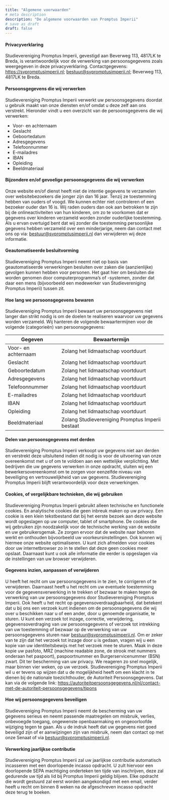 ```yaml
---
title: "Algemene voorwaarden"
# meta description
description: "De algemene voorwaarden van Promptus Imperii"
# save as draft
draft: false
---
```


#### Privacyverklaring

Studievereniging Promptus Imperii, gevestigd aan Beverweg 113, 4817LK te Breda, is verantwoordelijk voor de verwerking van persoonsgegevens zoals weergegeven in deze privacyverklaring. Contactgegevens: https://svpromptusimperii.nl; bestuur@svpromptusimperii.nl; Beverweg 113, 4817LK te Breda.

#### Persoonsgegevens die wij verwerken

Studievereniging Promptus Imperii verwerkt uw persoonsgegevens doordat u gebruik maakt van onze diensten en/of omdat u deze zelf aan ons verstrekt. Hieronder vindt u een overzicht van de persoonsgegevens die wij verwerken:
- Voor- en achternaam
- Geslacht
- Geboortedatum
- Adresgegevens
- Telefoonnummer
- E-mailadres
- IBAN
- Opleiding
- Beeldmateriaal

#### Bijzondere en/of gevoelige persoonsgegevens die wij verwerken

Onze website en/of dienst heeft niet de intentie gegevens te verzamelen over websitebezoekers die jonger zijn dan 16 jaar. Tenzij ze toestemming hebben van ouders of voogd. We kunnen echter niet controleren of een bezoeker ouder dan 16 is. Wij raden ouders dan ook aan betrokken te zijn bij de onlineactiviteiten van hun kinderen, om zo te voorkomen dat er gegevens over kinderen verzameld worden zonder ouderlijke toestemming. Als u ervan overtuigd bent dat wij zonder die toestemming persoonlijke gegevens hebben verzameld over een minderjarige, neem dan contact met ons op via: bestuur@svpromptusimperii.nl dan verwijderen wij deze informatie.

#### Geautomatiseerde besluitvorming

Studievereniging Promptus Imperii neemt niet op basis van geautomatiseerde verwerkingen besluiten over zaken die (aanzienlijke) gevolgen kunnen hebben voor personen. Het gaat hier om besluiten die worden genomen door computerprogramma’s of -systemen, zonder dat daar een mens (bijvoorbeeld een medewerker van Studievereniging Promptus Imperii)
tussen zit.

#### Hoe lang we persoonsgegevens bewaren

Studievereniging Promptus Imperii bewaart uw persoonsgegevens niet langer dan strikt nodig is om de doelen te realiseren waarvoor uw gegevens worden verzameld. Wij hanteren de volgende bewaartermijnen voor de volgende (categorieën) van persoonsgegevens:

| Gegeven             | Bewaartermijn                                    |
| ------------------- | ------------------------------------------------ |
| Voor- en achternaam | Zolang het lidmaatschap voortduurt               |
| Geslacht            | Zolang het lidmaatschap voortduurt               |
| Geboortedatum       | Zolang het lidmaatschap voortduurt               |
| Adresgegevens       | Zolang het lidmaatschap voortduurt               |
| Telefoonnummer      | Zolang het lidmaatschap voortduurt               |
| E-mailadres         | Zolang het lidmaatschap voortduurt               |
| IBAN                | Zolang het lidmaatschap voortduurt               |
| Opleiding           | Zolang het lidmaatschap voortduurt               |
| Beeldmateriaal      | Zolang Studievereniging Promptus Imperii bestaat |

#### Delen van persoonsgegevens met derden

Studievereniging Promptus Imperii verkoopt uw gegevens niet aan derden en verstrekt deze uitsluitend indien dit nodig is voor de uitvoering van onze overeenkomst met u of om te
voldoen aan een wettelijke verplichting. Met bedrijven die uw gegevens verwerken in onze opdracht, sluiten wij een bewerkersovereenkomst om te zorgen voor eenzelfde niveau van
beveiliging en vertrouwelijkheid van uw gegevens. Studievereniging Promptus Imperii blijft verantwoordelijk voor deze verwerkingen.

#### Cookies, of vergelijkbare technieken, die wij gebruiken

Studievereniging Promptus Imperii gebruikt alleen technische en functionele cookies. En analytische cookies die geen inbreuk maken op uw privacy. Een cookie is een klein
tekstbestand dat bij het eerste bezoek aan deze website wordt opgeslagen op uw computer, tablet of smartphone. De cookies die wij gebruiken zijn noodzakelijk voor de technische
werking van de website en uw gebruikersgemak. Ze zorgen ervoor dat de website naar behoren werkt en onthouden bijvoorbeeld uw voorkeursinstellingen. Ook kunnen wij
hiermee onze website optimaliseren. U kunt zich afmelden voor cookies door uw internetbrowser zo in te stellen dat deze geen cookies meer opslaat. Daarnaast kunt u ook alle informatie die eerder is opgeslagen via de instellingen van uw browser verwijderen.

#### Gegevens inzien, aanpassen of verwijderen

U heeft het recht om uw persoonsgegevens in te zien, te corrigeren of te verwijderen. Daarnaast heeft u het recht om uw eventuele toestemming voor de gegevensverwerking in
te trekken of bezwaar te maken tegen de verwerking van uw persoonsgegevens door Studievereniging Promptus Imperii. Ook heeft u het recht op gegevensoverdraagbaarheid,
dat betekent dat u bij ons een verzoek kunt indienen om de persoonsgegevens die wij over u beschikken naar u of een ander, door u genoemde organisatie, te sturen. U kunt een
verzoek tot inzage, correctie, verwijdering, gegevensoverdraging van uw persoonsgegevens of verzoek tot intrekking van uw toestemming of bezwaar op de verwerking van uw
persoonsgegevens sturen naar bestuur@svpromptusimperii.nl. Om er zeker van te zijn dat het verzoek tot inzage door u is gedaan, vragen wij u een kopie van uw identiteitsbewijs met het verzoek mee te sturen. Maak in deze kopie uw pasfoto, MRZ (machine readable zone, de strook met nummers onderaan het paspoort), paspoortnummer en Burgerservicenummer (BSN) zwart. Dit ter bescherming van uw privacy. We reageren zo snel mogelijk, maar binnen vier weken, op uw verzoek. Studievereniging Promptus Imperii wil u er tevens op wijzen dat u de mogelijkheid heeft om een klacht in te dienen bij de nationale toezichthouder, de Autoriteit Persoonsgegevens. Dat kan via de volgende link: https://autoriteitpersoonsgegevens.nl/nl/contact-met-de-autoriteit-persoonsgegevens/tipons

#### Hoe wij persoonsgegevens beveiligen

Studievereniging Promptus Imperii neemt de bescherming van uw gegevens serieus en neemt passende maatregelen om misbruik, verlies, onbevoegde toegang, ongewenste openbaarmaking en ongeoorloofde wijziging tegen te gaan. Als u de indruk heeft dat uw gegevens niet goed beveiligd zijn of er aanwijzingen zijn van misbruik, neem dan contact op
met onze Senaat of via bestuur@svpromptusimperii.nl.

#### Verwerking jaarlijkse contributie

Studievereniging Promptus Imperii zal uw jaarlijkse contributie automatisch incasseren met een doorlopende incasso opdracht. U zult hiervoor een doorlopende SEPA machtiging onderteken ten tijde van inschrijven, deze zal gedurende uw tijd als lid bij Promptus Imperii geldig blijven. Elke opdracht die wordt gestuurd zal eerst worden aangekondigd met een email, verder heeft u recht om binnen 8 weken na de afgeschreven incasso opdracht deze terug te boeken.
